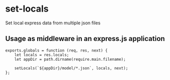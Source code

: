 # set-locals
Set local express data from multiple json files

## Usage as middleware in an express.js application

```
exports.globals = function (req, res, next) {
	let locals = res.locals;
	let appDir = path.dirname(require.main.filename);

	setLocals(`${appDir}/model/*.json`, locals, next);
};
```
